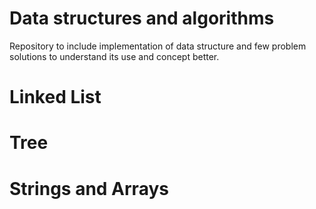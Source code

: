 # Data structures and algorithms

Repository to include implementation of data structure and few problem solutions to understand its use and concept better.
# Linked List 

# Tree

# Strings and Arrays